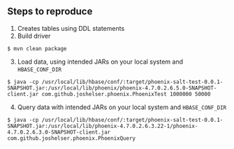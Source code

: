 ## Steps to reproduce

1. Creates tables using DDL statements
2. Build driver
```
$ mvn clean package
```
3. Load data, using intended JARs on your local system and `HBASE_CONF_DIR`
```
$ java -cp /usr/local/lib/hbase/conf/:target/phoenix-salt-test-0.0.1-SNAPSHOT.jar:/usr/local/lib/phoenix/phoenix-4.7.0.2.6.5.0-SNAPSHOT-client.jar com.github.joshelser.phoenix.PhoenixTest 1000000 50000
```
4. Query data with intended JARs on your local system and `HBASE_CONF_DIR`
```
$ java -cp /usr/local/lib/hbase/conf/:target/phoenix-salt-test-0.0.1-SNAPSHOT.jar:/usr/local/lib/phoenix-4.7.0.2.6.3.22-1/phoenix-4.7.0.2.6.3.0-SNAPSHOT-client.jar com.github.joshelser.phoenix.PhoenixQuery
```
